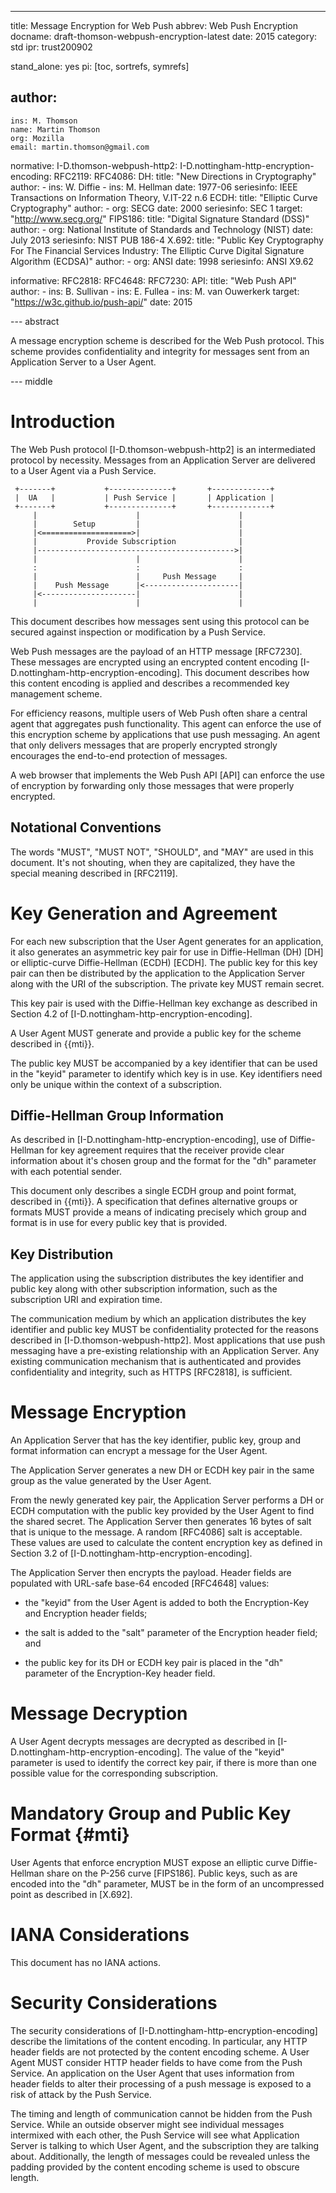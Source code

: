 ---
title: Message Encryption for Web Push
abbrev: Web Push Encryption
docname: draft-thomson-webpush-encryption-latest
date: 2015
category: std
ipr: trust200902

stand_alone: yes
pi: [toc, sortrefs, symrefs]

author:
 -
    ins: M. Thomson
    name: Martin Thomson
    org: Mozilla
    email: martin.thomson@gmail.com


normative:
  I-D.thomson-webpush-http2:
  I-D.nottingham-http-encryption-encoding:
  RFC2119:
  RFC4086:
  DH:
    title: "New Directions in Cryptography"
    author:
      - ins: W. Diffie
      - ins: M. Hellman
    date: 1977-06
    seriesinfo: IEEE Transactions on Information Theory, V.IT-22 n.6
  ECDH:
    title: "Elliptic Curve Cryptography"
    author:
      - org: SECG
    date: 2000
    seriesinfo: SEC 1
    target: "http://www.secg.org/"
  FIPS186:
    title: "Digital Signature Standard (DSS)"
    author:
      - org: National Institute of Standards and Technology (NIST)
    date: July 2013
    seriesinfo: NIST PUB 186-4
  X.692:
     title: "Public Key Cryptography For The Financial Services Industry: The Elliptic Curve Digital Signature Algorithm (ECDSA)"
     author:
       - org: ANSI
     date: 1998
     seriesinfo: ANSI X9.62

informative:
  RFC2818:
  RFC4648:
  RFC7230:
  API:
     title: "Web Push API"
     author:
       - ins: B. Sullivan
       - ins: E. Fullea
       - ins: M. van Ouwerkerk
     target: "https://w3c.github.io/push-api/"
     date: 2015


--- abstract

A message encryption scheme is described for the Web Push protocol.  This scheme
provides confidentiality and integrity for messages sent from an Application
Server to a User Agent.


--- middle

# Introduction

The Web Push protocol [I-D.thomson-webpush-http2] is an intermediated protocol
by necessity.  Messages from an Application Server are delivered to a User Agent
via a Push Service.

~~~
 +-------+           +--------------+       +-------------+
 |  UA   |           | Push Service |       | Application |
 +-------+           +--------------+       +-------------+
     |                      |                      |
     |        Setup         |                      |
     |<====================>|                      |
     |           Provide Subscription              |
     |-------------------------------------------->|
     |                      |                      |
     :                      :                      :
     |                      |     Push Message     |
     |    Push Message      |<---------------------|
     |<---------------------|                      |
     |                      |                      |
~~~

This document describes how messages sent using this protocol can be secured
against inspection or modification by a Push Service.

Web Push messages are the payload of an HTTP message [RFC7230].  These messages
are encrypted using an encrypted content encoding
[I-D.nottingham-http-encryption-encoding].  This document describes how this
content encoding is applied and describes a recommended key management scheme.

For efficiency reasons, multiple users of Web Push often share a central agent
that aggregates push functionality.  This agent can enforce the use of this
encryption scheme by applications that use push messaging.  An agent that only
delivers messages that are properly encrypted strongly encourages the end-to-end
protection of messages.

A web browser that implements the Web Push API [API] can enforce the use of
encryption by forwarding only those messages that were properly encrypted.


## Notational Conventions

The words "MUST", "MUST NOT", "SHOULD", and "MAY" are used in this document.
It's not shouting, when they are capitalized, they have the special meaning
described in [RFC2119].


# Key Generation and Agreement

For each new subscription that the User Agent generates for an application, it
also generates an asymmetric key pair for use in Diffie-Hellman (DH) [DH] or
elliptic-curve Diffie-Hellman (ECDH) [ECDH].  The public key for this key pair
can then be distributed by the application to the Application Server along with
the URI of the subscription.  The private key MUST remain secret.

This key pair is used with the Diffie-Hellman key exchange as described in
Section 4.2 of [I-D.nottingham-http-encryption-encoding].

A User Agent MUST generate and provide a public key for the scheme described in
{{mti}}.

The public key MUST be accompanied by a key identifier that can be used in the
"keyid" parameter to identify which key is in use.  Key identifiers need only be
unique within the context of a subscription.


## Diffie-Hellman Group Information

As described in [I-D.nottingham-http-encryption-encoding], use of Diffie-Hellman
for key agreement requires that the receiver provide clear information about
it's chosen group and the format for the "dh" parameter with each potential
sender.

This document only describes a single ECDH group and point format, described in
{{mti}}.  A specification that defines alternative groups or formats MUST
provide a means of indicating precisely which group and format is in use for
every public key that is provided.


## Key Distribution

The application using the subscription distributes the key identifier and public
key along with other subscription information, such as the subscription URI and
expiration time.

The communication medium by which an application distributes the key identifier
and public key MUST be confidentiality protected for the reasons described in
[I-D.thomson-webpush-http2].  Most applications that use push messaging have a
pre-existing relationship with an Application Server.  Any existing
communication mechanism that is authenticated and provides confidentiality and
integrity, such as HTTPS [RFC2818], is sufficient.


# Message Encryption

An Application Server that has the key identifier, public key, group and format
information can encrypt a message for the User Agent.

The Application Server generates a new DH or ECDH key pair in the same group as
the value generated by the User Agent.

From the newly generated key pair, the Application Server performs a DH or ECDH
computation with the public key provided by the User Agent to find the shared
secret.  The Application Server then generates 16 bytes of salt that is unique
to the message.  A random [RFC4086] salt is acceptable.  These values are used
to calculate the content encryption key as defined in Section 3.2 of
[I-D.nottingham-http-encryption-encoding].

The Application Server then encrypts the payload.  Header fields are populated
with URL-safe base-64 encoded [RFC4648] values:

* the "keyid" from the User Agent is added to both the Encryption-Key and
  Encryption header fields;

* the salt is added to the "salt" parameter of the Encryption header field; and

* the public key for its DH or ECDH key pair is placed in the "dh" parameter of
  the Encryption-Key header field.


# Message Decryption

A User Agent decrypts messages are decrypted as described in
[I-D.nottingham-http-encryption-encoding].  The value of the "keyid" parameter
is used to identify the correct key pair, if there is more than one possible
value for the corresponding subscription.


# Mandatory Group and Public Key Format {#mti}

User Agents that enforce encryption MUST expose an elliptic curve Diffie-Hellman
share on the P-256 curve [FIPS186].  Public keys, such as are encoded into the
"dh" parameter, MUST be in the form of an uncompressed point as described in
[X.692].


# IANA Considerations

This document has no IANA actions.


# Security Considerations

The security considerations of [I-D.nottingham-http-encryption-encoding]
describe the limitations of the content encoding.  In particular, any HTTP
header fields are not protected by the content encoding scheme.  A User Agent
MUST consider HTTP header fields to have come from the Push Service.  An
application on the User Agent that uses information from header fields to alter
their processing of a push message is exposed to a risk of attack by the Push
Service.

The timing and length of communication cannot be hidden from the Push Service.
While an outside observer might see individual messages intermixed with each
other, the Push Service will see what Application Server is talking to which
User Agent, and the subscription they are talking about.  Additionally, the
length of messages could be revealed unless the padding provided by the content
encoding scheme is used to obscure length.
